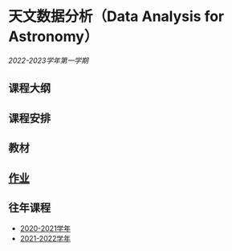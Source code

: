 # 天文数据分析（Data Analysis for Astronomy）

*2022-2023学年第一学期*

## 课程大纲

## 课程安排

## 教材

## [作业](2022_Homework.md)

## 往年课程
* [2020-2021学年](2020_Homework.md)
* [2021-2022学年]()
